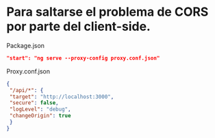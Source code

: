 # Para saltarse el problema de CORS por parte del client-side.

Package.json

```json
"start": "ng serve --proxy-config proxy.conf.json"
```

Proxy.conf.json

```json
{
 "/api/*": {
 "target": "http://localhost:3000",
 "secure": false,
 "logLevel": "debug",
 "changeOrigin": true
 }
}
```
